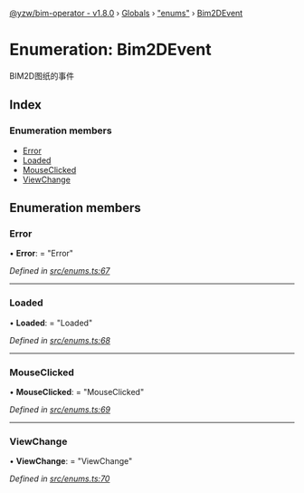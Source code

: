 [@yzw/bim-operator - v1.8.0](../README.md) › [Globals](../globals.md) › ["enums"](../modules/_enums_.md) › [Bim2DEvent](_enums_.bim2devent.md)

# Enumeration: Bim2DEvent

BIM2D图纸的事件

## Index

### Enumeration members

* [Error](_enums_.bim2devent.md#error)
* [Loaded](_enums_.bim2devent.md#loaded)
* [MouseClicked](_enums_.bim2devent.md#mouseclicked)
* [ViewChange](_enums_.bim2devent.md#viewchange)

## Enumeration members

###  Error

• **Error**: = "Error"

*Defined in [src/enums.ts:67](https://github.com/youkaisteve/bim-operator/blob/3313d73/src/enums.ts#L67)*

___

###  Loaded

• **Loaded**: = "Loaded"

*Defined in [src/enums.ts:68](https://github.com/youkaisteve/bim-operator/blob/3313d73/src/enums.ts#L68)*

___

###  MouseClicked

• **MouseClicked**: = "MouseClicked"

*Defined in [src/enums.ts:69](https://github.com/youkaisteve/bim-operator/blob/3313d73/src/enums.ts#L69)*

___

###  ViewChange

• **ViewChange**: = "ViewChange"

*Defined in [src/enums.ts:70](https://github.com/youkaisteve/bim-operator/blob/3313d73/src/enums.ts#L70)*

